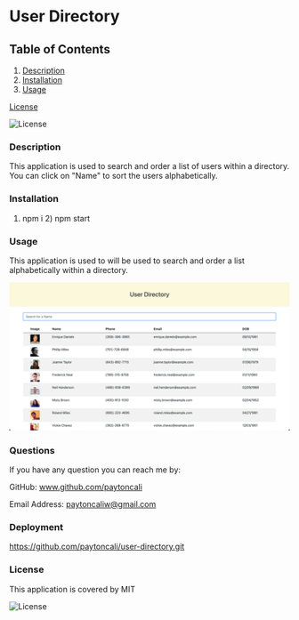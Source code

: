 # User Directory

## Table of Contents
  
1. [Description](#description)
2. [Installation](#installation)
3. [Usage](#usage)


[License](#license)


![License](https://img.shields.io/badge/License-MIT-green.svg)

### Description
This application is used to search and order a list of users within a directory. You can click on "Name" to sort the users alphabetically. 
  
### Installation
1) npm i 2) npm start
  
### Usage
This application is used to will be used to search and order a list alphabetically within a directory. 

![User Directory](userdirectory/images/userdirectory.png)
  
### Questions

If you have any question you can reach me by: 

GitHub: www.github.com/paytoncali

Email Address: paytoncaliw@gmail.com

### Deployment
https://github.com/paytoncali/user-directory.git

### License
This application is covered by MIT

![License](https://img.shields.io/badge/License-MIT-green.svg)